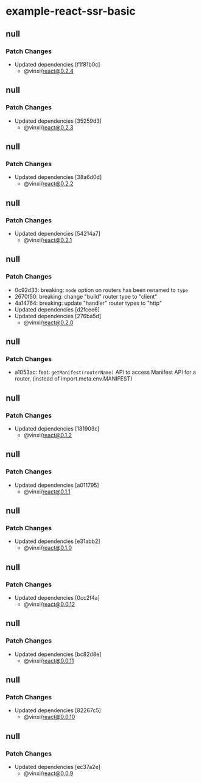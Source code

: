 # example-react-ssr-basic

## null

### Patch Changes

- Updated dependencies [f1f81b0c]
  - @vinxi/react@0.2.4

## null

### Patch Changes

- Updated dependencies [35259d3]
  - @vinxi/react@0.2.3

## null

### Patch Changes

- Updated dependencies [38a6d0d]
  - @vinxi/react@0.2.2

## null

### Patch Changes

- Updated dependencies [54214a7]
  - @vinxi/react@0.2.1

## null

### Patch Changes

- 0c92d33: breaking: `mode` option on routers has been renamed to `type`
- 2670f50: breaking: change "build" router type to "client"
- 4a14764: breaking: update "handler" router types to "http"
- Updated dependencies [d2fcee6]
- Updated dependencies [276ba5d]
  - @vinxi/react@0.2.0

## null

### Patch Changes

- a1053ac: feat: `getManifest(routerName)` API to access Manifest API for a router, (instead of import.meta.env.MANIFEST)

## null

### Patch Changes

- Updated dependencies [181903c]
  - @vinxi/react@0.1.2

## null

### Patch Changes

- Updated dependencies [a011795]
  - @vinxi/react@0.1.1

## null

### Patch Changes

- Updated dependencies [e31abb2]
  - @vinxi/react@0.1.0

## null

### Patch Changes

- Updated dependencies [0cc2f4a]
  - @vinxi/react@0.0.12

## null

### Patch Changes

- Updated dependencies [bc82d8e]
  - @vinxi/react@0.0.11

## null

### Patch Changes

- Updated dependencies [82267c5]
  - @vinxi/react@0.0.10

## null

### Patch Changes

- Updated dependencies [ec37a2e]
  - @vinxi/react@0.0.9
